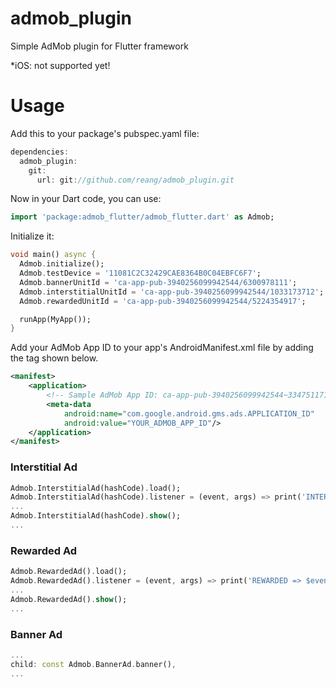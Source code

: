 # admob_plugin

Simple AdMob plugin for Flutter framework

*iOS: not supported yet!

# Usage
Add this to your package's pubspec.yaml file:

```dart
dependencies:
  admob_plugin:
    git:
      url: git://github.com/reang/admob_plugin.git
```

Now in your Dart code, you can use:
```dart
import 'package:admob_flutter/admob_flutter.dart' as Admob;
```

Initialize it:
```dart
void main() async {
  Admob.initialize();
  Admob.testDevice = '11081C2C32429CAE8364B0C04EBFC6F7';
  Admob.bannerUnitId = 'ca-app-pub-3940256099942544/6300978111';
  Admob.interstitialUnitId = 'ca-app-pub-3940256099942544/1033173712';
  Admob.rewardedUnitId = 'ca-app-pub-3940256099942544/5224354917';

  runApp(MyApp());
}
```

Add your AdMob App ID to your app's AndroidManifest.xml file by adding the <meta-data> tag shown below.
```xml
<manifest>
    <application>
        <!-- Sample AdMob App ID: ca-app-pub-3940256099942544~3347511713 -->
        <meta-data
            android:name="com.google.android.gms.ads.APPLICATION_ID"
            android:value="YOUR_ADMOB_APP_ID"/>
    </application>
</manifest>
```

### Interstitial Ad
```dart
Admob.InterstitialAd(hashCode).load();
Admob.InterstitialAd(hashCode).listener = (event, args) => print('INTERSTITIAL => $event');
...
Admob.InterstitialAd(hashCode).show();
...
```

### Rewarded Ad
```dart
Admob.RewardedAd().load();
Admob.RewardedAd().listener = (event, args) => print('REWARDED => $event');
...
Admob.RewardedAd().show();
...
```

### Banner Ad
```dart
...
child: const Admob.BannerAd.banner(),
...
```
